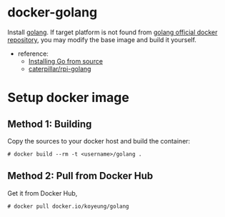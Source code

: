 docker-golang
==
Install [golang](https://golang.org). If target platform is not found from [golang official docker repository](https://hub.docker.com/_/golang/), you may  modify the base image and build it yourself.

* reference:
  - [Installing Go from source](https://golang.org/doc/install/source)
  - [caterpillar/rpi-golang](https://hub.docker.com/r/caterpillar/rpi-golang/)

Setup docker image
==
Method 1: Building
--
Copy the sources to your docker host and build the container:

    # docker build --rm -t <username>/golang .

Method 2: Pull from Docker Hub
--
Get it from Docker Hub,

    # docker pull docker.io/koyeung/golang
